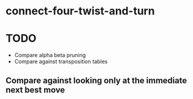 # connect-four-twist-and-turn

# TODO 

- Compare alpha beta pruning 
- Compare against transposition tables 


## Compare against looking only at the immediate next best move
